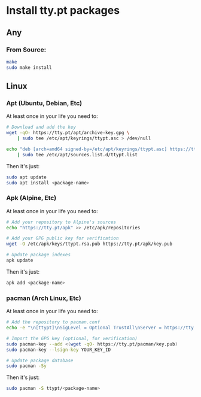 # Install tty.pt packages

## Any

### From Source:
```sh
make
sudo make install
```

## Linux

### Apt (Ubuntu, Debian, Etc)
At least once in your life you need to:
```sh
# Download and add the key
wget -qO- https://tty.pt/apt/archive-key.gpg \
    | sudo tee /etc/apt/keyrings/ttypt.asc > /dev/null

echo "deb [arch=amd64 signed-by=/etc/apt/keyrings/ttypt.asc] https://tty.pt/apt stable main" \
    | sudo tee /etc/apt/sources.list.d/ttypt.list
```

Then it's just:
```sh
sudo apt update
sudo apt install <package-name>
```

### Apk (Alpine, Etc)
At least once in your life you need to:
```sh
# Add your repository to Alpine's sources
echo "https://tty.pt/apk" >> /etc/apk/repositories

# Add your GPG public key for verification
wget -O /etc/apk/keys/ttypt.rsa.pub https://tty.pt/apk/key.pub

# Update package indexes
apk update
```

Then it's just:
```sh
apk add <package-name>
```

### pacman (Arch Linux, Etc)
At least once in your life you need to:
```sh
# Add the repository to pacman.conf
echo -e "\n[ttypt]\nSigLevel = Optional TrustAll\nServer = https://tty.pt/pacman/\$arch" | sudo tee -a /etc/pacman.conf

# Import the GPG key (optional, for verification)
sudo pacman-key --add <(wget -qO- https://tty.pt/pacman/key.pub)
sudo pacman-key --lsign-key YOUR_KEY_ID

# Update package database
sudo pacman -Sy
```

Then it's just:
```sh
sudo pacman -S ttypt/<package-name>
```
